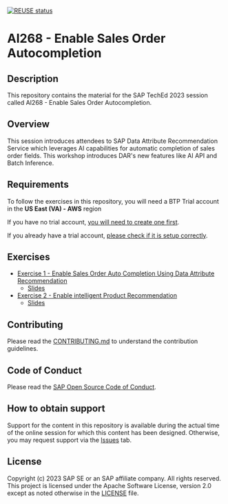[![REUSE status](https://api.reuse.software/badge/github.com/SAP-samples/teched2023-AI268)](https://api.reuse.software/info/github.com/SAP-samples/teched2023-AI268)

# AI268 - Enable Sales Order Autocompletion

## Description

This repository contains the material for the SAP TechEd 2023 session called AI268 - Enable Sales Order Autocompletion.  

## Overview

This session introduces attendees to SAP Data Attribute Recommendation Service which leverages AI capabilities for
automatic completion of sales order fields. This workshop introduces DAR's new features like AI API and Batch Inference.

## Requirements

To follow the exercises in this repository, you will need a BTP Trial account in the
**US East (VA) - AWS** region

If you have no trial account,
[you will need to create one first](docs/markdown/create_trial_account.md).

If you already have a trial account,
[please check if it is setup correctly](docs/markdown/check_existing_trial_account.md).

## Exercises

- [Exercise 1 - Enable Sales Order Auto Completion Using Data Attribute Recommendation](exercises/ex1/)
    - [Slides](exercises/ex1#exercise-11-sub-exercise-1-description)
- [Exercise 2 - Enable intelligent Product Recommendation](exercises/ex2/)
    - [Slides](exercises/ex2#exercise-21-sub-exercise-1-description)

## Contributing
Please read the [CONTRIBUTING.md](./CONTRIBUTING.md) to understand the contribution guidelines.

## Code of Conduct
Please read the [SAP Open Source Code of Conduct](https://github.com/SAP-samples/.github/blob/main/CODE_OF_CONDUCT.md).

## How to obtain support

Support for the content in this repository is available during the actual time of the online session for which this content has been designed. Otherwise, you may request support via the [Issues](../../issues) tab.

## License
Copyright (c) 2023 SAP SE or an SAP affiliate company. All rights reserved. This project is licensed under the Apache Software License, version 2.0 except as noted otherwise in the [LICENSE](LICENSES/Apache-2.0.txt) file.

